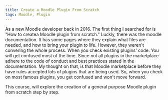 ```yaml
---
title: Create a Moodle Plugin From Scratch
tags: Moodle, Plugin
---
```


As a new Moodle developer back in 2016. The first thing I searched for is "How to createa  Moodle plugin from scratch." Luckly, there was the moodle documentation. It has some pages where they explain what files are needed, and how to bring your plugin to life. However, they weren't convering the whole process. When you check existing plugins' code. You will get confused most of the time. Since not all plugins in the marketplace adhere to the code of conduct and best practices stated in the documentation. My thought on that, is that Moodle marketplace before they have rules accepted lots of plugins that are being used. So, when you check on most famous plugins, you get confused and won't move forward.

This course, will explore the creation of a general purpose Moodle plugin from scratch step by step.
